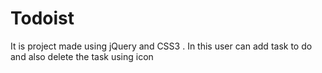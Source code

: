 # Todoist
It is project made using jQuery and CSS3 . In this user can add task to do and  also delete the task using icon
